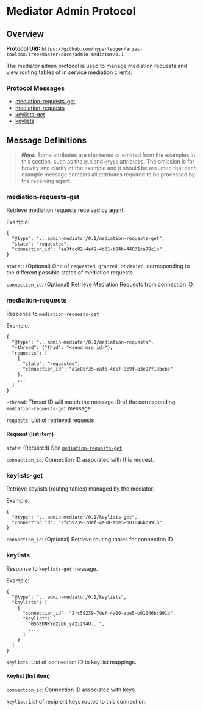 Mediator Admin Protocol
==========================

## Overview

**Protocol URI:** `https://github.com/hyperledger/aries-toolbox/tree/master/docs/admin-mediator/0.1`

The mediator admin protocol is used to manage mediation requests and view
routing tables of in service mediation clients.

### Protocol Messages
- [mediation-requests-get](#mediation-requests-get)
- [mediation-requests](#mediation-requests)
- [keylists-get](#keylists-get)
- [keylists](#keylists)

## Message Definitions

> _**Note:**_ Some attributes are shortened or omitted from the examples in this
> section, such as the `@id` and `@type` attributes. The omission is for brevity
> and clarity of the example and it should be assumed that each example message
> contains all attributes required to be processed by the receiving agent.

### mediation-requests-get
Retrieve mediation requests received by agent.

Example:
```jsonc
{
  "@type": "...admin-mediator/0.1/mediation-requests-get",
  "state": "requested",
  "connection_id": "ee3fdc82-4a49-4b31-b84b-44031ca78c1b"
}
```

`state:`: (Optional) One of `requested`, `granted`, or `denied`, corresponding to the
different possible states of mediation requests.

`connection_id`: (Optional) Retrieve Mediation Requests from connection ID.

### mediation-requests
Response to `mediation-requests-get`

Example:
```jsonc
{
  "@type": "...admin-mediator/0.1/mediation-requests",
  "~thread": {"thid": "<send msg id>"},
  "requests": [
    {
      "state": "requested",
      "connection_id": "a1e85f35-eaf6-4e5f-8c9f-a3e97f18bebe"
    },
    ...
  ]
}
```

`~thread`: Thread ID will match the message ID of the corresponding
`mediation-requests-get` message.

`requests`: List of retrieved requests

#### Request (list item)

`state`: (Required) See [`mediation-requests-get`](#mediation-requests-get)

`connection_id`: Connection ID associated with this request.

### keylists-get
Retrieve keylists (routing tables) managed by the mediator.

Example:
```jsonc
{
  "@type": "...admin-mediator/0.1/keylists-get",
  "connection_id": "2fc59239-7def-4a00-abe5-b01046bc991b"
}
```

`connection_id`: (Optional) Retrieve routing tables for connection ID.

### keylists
Response to `keylists-get` message.

Example:
```jsonc
{
  "@type": "...admin-mediator/0.1/keylists",
  "keylists": [
    {
      "connection_id": "2fc59239-7def-4a00-abe5-b01046bc991b",
      "keylist": [
        "G5GEUNKYdZjQbjyAZi294U...",
        ...
      ]
    }
  ]
}
```

`keylists`: List of connection ID to key list mappings.

#### Keylist (list item)

`connection_id`: Connection ID associated with keys

`keylist`: List of recipient keys routed to this connection.
